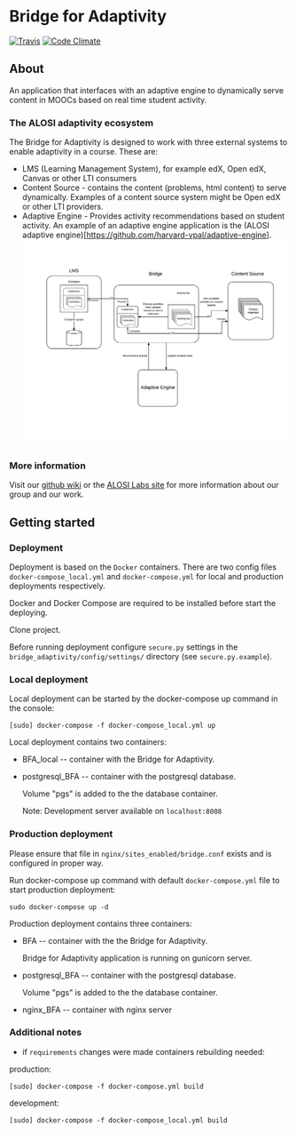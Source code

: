 # Bridge for Adaptivity

[![Travis](https://img.shields.io/travis/harvard-vpal/bridge-adaptivity.svg?branch=master)](https://travis-ci.org/harvard-vpal/bridge-adaptivity)
[![Code Climate](https://img.shields.io/codeclimate/github/harvard-vpal/bridge-adaptivity.svg?branch=master)](https://codeclimate.com/github/harvard-vpal/bridge-adaptivity)

## About

An application that interfaces with an adaptive engine to dynamically serve
content in MOOCs based on real time student activity.

### The ALOSI adaptivity ecosystem
The Bridge for Adaptivity is designed to work with three external 
systems to enable adaptivity in a course. These are:
* LMS (Learning Management System), for example edX, Open edX, Canvas or 
other LTI consumers
* Content Source - contains the content (problems, html content) to 
serve dynamically. Examples of a content source system might be Open edX
or other LTI providers.
* Adaptive Engine - Provides activity recommendations based on student activity.
An example of an adaptive engine application is the (ALOSI adaptive engine)[https://github.com/harvard-vpal/adaptive-engine].
![System architecture](img/architecture.png)

### More information

Visit our [github wiki](https://github.com/harvard-vpal/bridge-adaptivity/wiki) 
or the [ALOSI Labs site](http://www.alosilabs.org/) for more information about 
our group and our work.

## Getting started

### Deployment

Deployment is based on the `Docker` containers. There are two config
files `docker-compose_local.yml` and `docker-compose.yml` for local
and production deployments respectively.

Docker and Docker Compose are required to be installed before start
the deploying.

Clone project.

Before running deployment configure `secure.py` settings in the
`bridge_adaptivity/config/settings/` directory (see
`secure.py.example`).

### Local deployment

Local deployment can be started by the docker-compose up command in the
console:

    [sudo] docker-compose -f docker-compose_local.yml up

Local deployment contains two containers:

- BFA_local -- container with the Bridge for Adaptivity.

- postgresql_BFA -- container with the postgresql database.

  Volume "pgs" is added to the the database container.

  Note: Development server available on `localhost:8008`

### Production deployment

Please ensure that file in `nginx/sites_enabled/bridge.conf` exists and
is configured in proper way.

Run docker-compose up command with default `docker-compose.yml` file
to start production deployment:

    sudo docker-compose up -d

Production deployment contains three containers:

- BFA -- container with the the Bridge for Adaptivity.

  Bridge for Adaptivity application is running on gunicorn server.

- postgresql_BFA -- container with the postgresql database.

  Volume "pgs" is added to the the database container.

- nginx_BFA -- container with nginx server

### Additional notes

- if `requirements` changes were made containers rebuilding needed:

production:

    [sudo] docker-compose -f docker-compose.yml build

development:

    [sudo] docker-compose -f docker-compose_local.yml build

